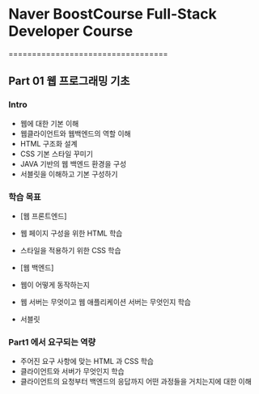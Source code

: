 # Naver BoostCourse Full-Stack Developer Course

==================================

## Part 01 웹 프로그래밍 기초


### Intro
- 웹에 대한 기본 이해
- 웹클라이언트와 웹백엔드의 역할 이해
- HTML 구조화 설계
- CSS 기본 스타일 꾸미기
- JAVA 기반의 웹 백엔드 환경을 구성
- 서블릿을 이해하고 기본 구성하기


### 학습 목표
- [웹 프론트엔드]
- 웹 페이지 구성을 위한 HTML 학습
- 스타일을 적용하기 위한 CSS 학습

- [웹 백엔드]
- 웹이 어떻게 동작하는지
- 웹 서버는 무엇이고  웹 애플리케이션 서버는 무엇인지 학습
- 서블릿


### Part1 에서 요구되는 역량
- 주어진 요구 사항에 맞는 HTML 과  CSS 학습
- 클라이언트와 서버가 무엇인지 학습
- 클라이언트의 요청부터 백엔드의 응답까지 어떤 과정들을 거치는지에 대한 이해
